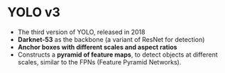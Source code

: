 # YOLO v3

* The third version of YOLO, released in 2018
* **Darknet-53** as the backbone (a variant of ResNet for detection)
* **Anchor boxes with different scales and aspect ratios**
* Constructs a **pyramid of feature maps**, to detect objects at different scales, similar to the FPNs (Feature Pyramid Networks).&#x20;
